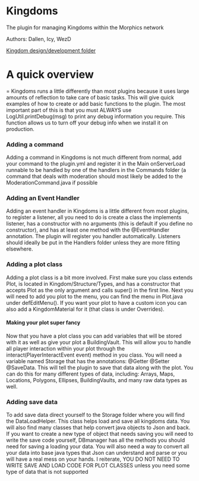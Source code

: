 # Kingdoms
The plugin for managing Kingdoms within the Morphics network

Authors: Dallen, Icy, WezD

[Kingdom design/development folder](https://goo.gl/n6xMft)

# A quick overview
=
Kingdoms runs a little differently than most plugins because it uses large
amounts of reflection to take care of basic tasks. This will give quick examples
of how to create or add basic functions to the plugin. The most important part of
this is that you must ALWAYS use LogUtil.printDebug(msg) to print any debug 
information you require. This function allows us to turn off your debug info when
we install it on production.

### Adding a command
Adding a command in Kingdoms is not much different from normal, add your command
to the plugin.yml and register it in the Main onServerLoad runnable to be handled
by one of the handlers in the Commands folder (a command that deals with moderation
should most likely be added to the ModerationCommand.java if possible

### Adding an Event Handler
Adding an event handler in Kingdoms is a little different from most plugins, to 
register a listener, all you need to do is create a class the implements listener,
has a constructor with no arguments (this is default if you define no constructor),
and has at least one method with the @EventHandler annotation. The plugin will 
register you handler automatically. Listeners should ideally be put in the Handlers
folder unless they are more fitting elsewhere.

### Adding a plot class
Adding a plot class is a bit more involved. First make sure you class extends Plot,
is located in Kingdom/Structure/Types, and has a constructor that accepts Plot 
as the only argument and calls super(<plot>) in the first line. Next you will 
need to add you plot to the menu, you can find the menu in Plot.java under 
defEditMenu(). If you want your plot to have a custom icon you can also add a
KingdomMaterial for it (that class is under Overrides).

#### Making your plot super fancy
Now that you have a plot class you can add variables that will be stored with it
as well as give your plot a BuildingVault. This will allow you to handle all player
interaction within your plot through the interact(PlayerInteractEvent event) method
in you class. You will need a variable named Storage that has the annotations:
@Getter @Setter @SaveData. This will tell the plugin to save that data along with 
the plot. You can do this for many different types of data, including: Arrays, Maps,
Locations, Polygons, Ellipses, BuildingVaults, and many raw data types as well.

### Adding save data
To add save data direct yourself to the Storage folder where you will find the 
DataLoadHelper. This class helps load and save all kingdoms data. You will also
find many classes that help convert java objects to Json and back. If you want to
create a new type of object that needs saving you will need to write the save code
yourself, DBmanager has all the methods you should need for saving a loading your
data. You will also need a way to convert all your data into base java types that
Json can understand and parse or you will have a real mess on your hands. I reiterate,
YOU DO NOT NEED TO WRITE SAVE AND LOAD CODE FOR PLOT CLASSES unless you need some
type of data that is not supported


